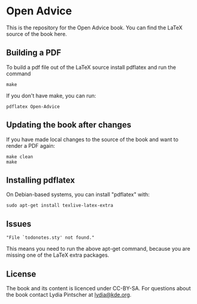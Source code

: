 # Open Advice

This is the repository for the Open Advice book. You can find the LaTeX
source of the book here.

## Building a PDF

To build a pdf file out of the LaTeX source install pdflatex and run the
command

    make

If you don't have make, you can run:

    pdflatex Open-Advice

## Updating the book after changes

If you have made local changes to the source of the book and want to render
a PDF again:

    make clean
    make

## Installing pdflatex

On Debian-based systems, you can install "pdflatex" with:

    sudo apt-get install texlive-latex-extra

## Issues

    "File `todonotes.sty' not found."

This means you need to run the above apt-get command, because you are
missing one of the LaTeX extra packages.

## License

The book and its content is licenced under CC-BY-SA. For questions about the
book contact Lydia Pintscher at lydia@kde.org.
